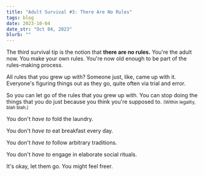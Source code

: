 ```yaml
---
title: "Adult Survival #3: There Are No Rules"
tags: blog
date: 2023-10-04
date_str: "Oct 04, 2023"
blurb: ""
---
```


The third survival tip is the notion that **there are no rules.** You're the adult now. You make your own rules. You're now old enough to be part of the rules-making process. 

All rules that you grew up with? Someone just, like, came up with it. Everyone's figuring things out as they go, quite often via trial and error. 

So you can let go of the rules that you grew up with. You can stop doing the things that you do just because you think you're supposed to. <small>(Within legality, blah blah.)</small>

You don't *have to* fold the laundry. 

You don't *have to* eat breakfast every day. 

You don't *have to* follow arbitrary traditions. 

You don't *have to* engage in elaborate social rituals. 

It's okay, let them go. You might feel freer. 